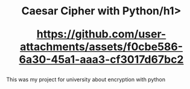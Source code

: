 <div align="center">
<h1>Caesar Cipher with Python/h1>

https://github.com/user-attachments/assets/f0cbe586-6a30-45a1-aaa3-cf3017d67bc2

</div>

<div align="justify">
  <p>
    This was my project for university about encryption with python
  </p>
</div>
